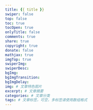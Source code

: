 ```yaml
---
title: {{ title }}
swiper: false
top: false
toc: true
tocOpen: true
onlyTitle: false
comments: true
share: true
copyright: true
donate: false
mathjax: true
imgTop: true
swiperImg:
swiperDesc:
bgImg:
bgImgTransition:
bgImgDelay:
img: # 文章特色图片
excerpt: # 文章摘要
categories: # 文章分类
tags: # 文章标签，可空，多标签请使用数组格式
---
```

